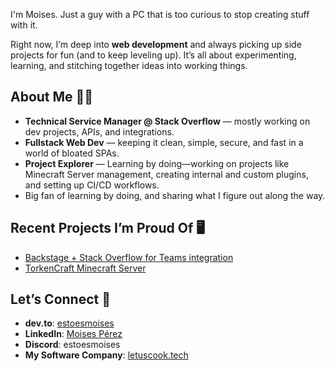I'm Moises. Just a guy with a PC that is too curious to stop creating stuff with it.

Right now, I’m deep into **web development** and always picking up side projects for fun (and to keep leveling up). It’s all about experimenting, learning, and stitching together ideas into working things.

## About Me 🙋‍♂️

* **Technical Service Manager @ Stack Overflow** — mostly working on dev projects, APIs, and integrations.
* **Fullstack Web Dev** — keeping it clean, simple, secure, and fast in a world of bloated SPAs.
* **Project Explorer** — Learning by doing—working on projects like Minecraft Server management, creating internal and custom plugins, and setting up CI/CD workflows.
* Big fan of learning by doing, and sharing what I figure out along the way.

## Recent Projects I’m Proud Of 🖥️

* [Backstage + Stack Overflow for Teams integration](https://github.com/StackExchange/backstage-stackoverflow)
* [TorkenCraft Minecraft Server](https://torkencraft.es/)

## Let’s Connect 🤝

* **dev.to**: [estoesmoises](https://dev.to/estoesmoises)
* **LinkedIn**: [Moises Pérez](https://www.linkedin.com/in/moisesiperez/)
* **Discord**: estoesmoises
* **My Software Company**: [letuscook.tech](https://letuscook.tech/)
